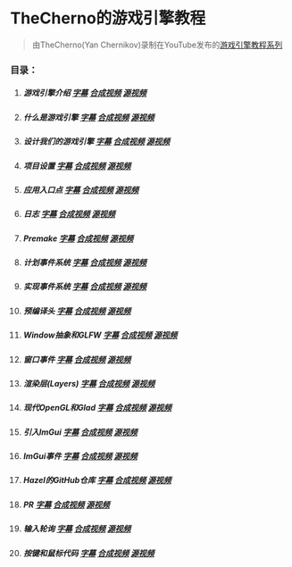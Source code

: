# TheCherno的游戏引擎教程

> 由TheCherno(Yan Chernikov)录制在YouTube发布的[游戏引擎教程系列](https://www.youtube.com/watch?v=JxIZbV_XjAs&list=PLlrATfBNZ98dC-V-N3m0Go4deliWHPFwT)

### 目录：

1. ##### 游戏引擎介绍  [字幕](./subtitles/001.游戏引擎介绍.srt)  [合成视频](https://www.bilibili.com/video/BV1ru411y7gn?share_source=copy_web)  [源视频](https://www.youtube.com/watch?v=JxIZbV_XjAs&list=PLlrATfBNZ98dC-V-N3m0Go4deliWHPFwT&index=1) 

2. ##### 什么是游戏引擎  [字幕](./subtitles/002.什么是游戏引擎.srt)  [合成视频](https://www.bilibili.com/video/BV1mY4y1J7jZ?share_source=copy_web)  [源视频](https://www.youtube.com/watch?v=vtWdgtMo1T4&list=PLlrATfBNZ98dC-V-N3m0Go4deliWHPFwT&index=2)

3. ##### 设计我们的游戏引擎  [字幕](./subtitles/003.设计我们的游戏引擎.srt)  [合成视频](https://www.bilibili.com/video/BV1TW4y1z7PC?share_source=copy_web)  [源视频](https://www.youtube.com/watch?v=etdSXlVjXss&list=PLlrATfBNZ98dC-V-N3m0Go4deliWHPFwT&index=3)

4. ##### 项目设置  [字幕](./subtitles/004.项目设置.srt)  [合成视频](https://www.bilibili.com/video/BV1ZS4y1H7yP?share_source=copy_web)  [源视频](https://www.youtube.com/watch?v=KG8cAGvn9d4&list=PLlrATfBNZ98dC-V-N3m0Go4deliWHPFwT&index=4)

5. ##### 应用入口点  [字幕](./subtitles/005.应用入口点.srt)  [合成视频](https://www.bilibili.com/video/BV1PF411F7Sn?share_source=copy_web)  [源视频](https://www.youtube.com/watch?v=meARMOmTLgE&list=PLlrATfBNZ98dC-V-N3m0Go4deliWHPFwT&index=5)

6. ##### 日志  [字幕](./subtitles/006.日志.srt)  [合成视频](https://www.bilibili.com/video/BV14U4y1Q75g?share_source=copy_web)  [源视频](https://www.youtube.com/watch?v=meARMOmTLgE&list=PLlrATfBNZ98dC-V-N3m0Go4deliWHPFwT&index=6)

7. ##### Premake  [字幕](./subtitles/007.Premake.srt)  [合成视频](https://www.bilibili.com/video/BV1f3411c7n5?share_source=copy_web)  [源视频](https://www.youtube.com/watch?v=meARMOmTLgE&list=PLlrATfBNZ98dC-V-N3m0Go4deliWHPFwT&index=7)

8. ##### 计划事件系统  [字幕](./subtitles/008.计划事件系统.srt)  [合成视频](https://www.bilibili.com/video/BV1wN4y1G7JY?share_source=copy_web)  [源视频](https://www.youtube.com/watch?v=meARMOmTLgE&list=PLlrATfBNZ98dC-V-N3m0Go4deliWHPFwT&index=8)

9. ##### 实现事件系统  [字幕](./subtitles/009.实现事件系统.srt)  [合成视频](https://www.bilibili.com/video/BV1WS4y1n7DS?share_source=copy_web)  [源视频](https://www.youtube.com/watch?v=meARMOmTLgE&list=PLlrATfBNZ98dC-V-N3m0Go4deliWHPFwT&index=9)

10. ##### 预编译头  [字幕](./subtitles/010.预编译头.srt)  [合成视频](https://www.bilibili.com/video/BV1DB4y1i7o6?share_source=copy_web)  [源视频](https://www.youtube.com/watch?v=meARMOmTLgE&list=PLlrATfBNZ98dC-V-N3m0Go4deliWHPFwT&index=10)

11. ##### Window抽象和GLFW  [字幕](./subtitles/011.Window抽象和GLFW.srt)  [合成视频](https://www.bilibili.com/video/BV1Ua411p789?share_source=copy_web)  [源视频](https://www.youtube.com/watch?v=meARMOmTLgE&list=PLlrATfBNZ98dC-V-N3m0Go4deliWHPFwT&index=11)

12. ##### 窗口事件  [字幕](./subtitles/012.窗口事件.srt)  [合成视频](https://www.bilibili.com/video/BV1AN4y1u7kY?share_source=copy_web)  [源视频](https://www.youtube.com/watch?v=meARMOmTLgE&list=PLlrATfBNZ98dC-V-N3m0Go4deliWHPFwT&index=12)

13. ##### 渲染层(Layers)  [字幕](./subtitles/013.Layers.srt)  [合成视频](https://www.bilibili.com/video/BV1PW4y1m7kD?share_source=copy_web)  [源视频](https://www.youtube.com/watch?v=meARMOmTLgE&list=PLlrATfBNZ98dC-V-N3m0Go4deliWHPFwT&index=13)

14. ##### 现代OpenGL和Glad  [字幕](./subtitles/014.现代OpenGL和Glad.srt)  [合成视频](https://www.bilibili.com/video/BV1xr4y1j7bX?share_source=copy_web)  [源视频](https://www.youtube.com/watch?v=meARMOmTLgE&list=PLlrATfBNZ98dC-V-N3m0Go4deliWHPFwT&index=14)

15. ##### 引入ImGui  [字幕](./subtitles/015.引入ImGui.srt)  [合成视频](https://www.bilibili.com/video/BV1DS4y1t7W5?share_source=copy_web)  [源视频](https://www.youtube.com/watch?v=meARMOmTLgE&list=PLlrATfBNZ98dC-V-N3m0Go4deliWHPFwT&index=15)

16. ##### ImGui事件  [字幕](./subtitles/016.ImGui事件.srt)  [合成视频](https://www.bilibili.com/video/BV1id4y1P7hX?share_source=copy_web)  [源视频](https://www.youtube.com/watch?v=meARMOmTLgE&list=PLlrATfBNZ98dC-V-N3m0Go4deliWHPFwT&index=16)

17. ##### Hazel的GitHub仓库  [字幕](./subtitles/017.Hazel的GitHub仓库.srt)  [合成视频](https://www.bilibili.com/video/BV1A14y147nh?share_source=copy_web)  [源视频](https://www.youtube.com/watch?v=meARMOmTLgE&list=PLlrATfBNZ98dC-V-N3m0Go4deliWHPFwT&index=17)

18. ##### PR  [字幕](./subtitles/018.PR.srt)  [合成视频](https://www.bilibili.com/video/BV1wK411f7QF?share_source=copy_web)  [源视频](https://www.youtube.com/watch?v=meARMOmTLgE&list=PLlrATfBNZ98dC-V-N3m0Go4deliWHPFwT&index=18)

19. ##### 输入轮询  [字幕](./subtitles/019.输入轮询.srt)  [合成视频](https://www.bilibili.com/video/BV16B4y1n74T?share_source=copy_web)  [源视频](https://www.youtube.com/watch?v=meARMOmTLgE&list=PLlrATfBNZ98dC-V-N3m0Go4deliWHPFwT&index=19)

20. ##### 按键和鼠标代码  [字幕](./subtitles/020.按键和鼠标代码.srt)  [合成视频](https://www.bilibili.com/video/BV1og411a7go?share_source=copy_web)  [源视频](https://www.youtube.com/watch?v=meARMOmTLgE&list=PLlrATfBNZ98dC-V-N3m0Go4deliWHPFwT&index=20)